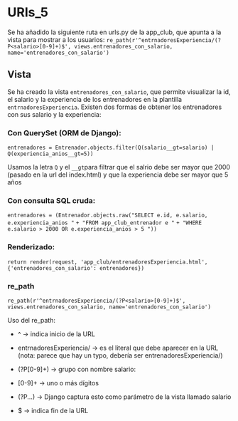 # URls_5 #
Se ha añadido la siguiente ruta en urls.py de la app_club, que apunta a la vista para mostrar a los usuarios:
`re_path(r'^entrnadoresExperiencia/(?P<salario>[0-9]+)$', views.entrenadores_con_salario, name='entrenadores_con_salario')`

## Vista ##
Se ha creado la vista `entrenadores_con_salario`, que permite visualizar la id, el salario y la experiencia de los entrenadores en la plantilla `entrnadoresExperiencia`. Existen dos formas de obtener los entrenadores con sus salario y la experiencia:

### Con QuerySet (ORM de Django): ###

`entrenadores = Entrenador.objects.filter(Q(salario__gt=salario) | Q(experiencia_anios__gt=5))`

Usamos la letra `Q`  y el `__gt`para filtrar que el salrio debe ser mayor que 2000 (pasado en la url del index.html) y que la experiencia debe ser mayor que 5 años 

### Con consulta SQL cruda: ###

`entrenadores = (Entrenador.objects.raw("SELECT e.id, e.salario, e.experiencia_anios "`
                                        `+ "FROM app_club_entrenador e "`
                                        `+ "WHERE e.salario > 2000 OR e.experiencia_anios > 5 "))`

### Renderizado: ###

`return render(request, 'app_club/entrenadoresExperiencia.html', {'entrenadores_con_salario': entrenadores})`

### re_path ###

`re_path(r'^entrnadoresExperiencia/(?P<salario>[0-9]+)$', views.entrenadores_con_salario, name='entrenadores_con_salario')`

Uso del re_path:

- ^ → indica inicio de la URL  

- entrnadoresExperiencia/ → es el literal que debe aparecer en la URL (nota: parece que hay un typo, debería ser entrenadoresExperiencia/)

- (?P<salario>[0-9]+) → grupo con nombre salario:

- [0-9]+ → uno o más dígitos

- (?P<salario>...) → Django captura esto como parámetro de la vista llamado salario

- $ → indica fin de la URL